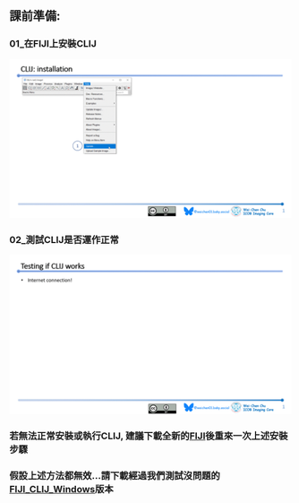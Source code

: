 ## 課前準備:
### 01_在FIJI上安裝CLIJ
![CLIJ_installation](CLIJ_Installation.gif)

### 02_測試CLIJ是否運作正常
![CLIJ_testing](CLIJ_testing.gif)

### 若無法正常安裝或執行CLIJ, 建議下載全新的[FIJI](https://fiji.sc/)後重來一次上述安裝步驟

### 假設上述方法都無效...請下載經過我們測試沒問題的[FIJI_CLIJ_Windows](https://drive.google.com/drive/u/0/folders/1mjrMmZxspH0CeKxvldbY9WVEzzr9e_H3)版本
